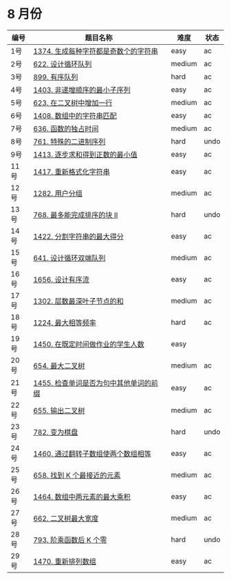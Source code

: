# 8 月份

**编号**|**题目名称**|**难度**|**状态**
--------|------------|--------|--------
1号|[1374. 生成每种字符都是奇数个的字符串](./第1题%201347.%20生成每种字符都是奇数个的字符串)|easy|ac
2号|[622. 设计循环队列](./第2题%20622.%20设计循环队列)|medium|ac
3号|[899. 有序队列](./第3题%20899.%20有序队列)|hard|ac
4号|[1403. 非递增顺序的最小子序列](./第4题%201403.%20非递增顺序的最小子序列)|easy|ac
5号|[623. 在二叉树中增加一行](./第5题%20623.%20在二叉树中增加一行)|medium|ac
6号|[1408. 数组中的字符串匹配](./第6题%201408.%20数组中的字符串匹配)|easy|ac
7号|[636. 函数的独占时间](./第7题%20636.%20函数的独占时间)|medium|ac
8号|[761. 特殊的二进制序列](./第8题%20761.%20特殊的二进制序列)|hard|undo
9号|[1413. 逐步求和得到正数的最小值](./第9题%201413.%20逐步求和得到正数的最小值)|easy|ac
11号|[1417. 重新格式化字符串](./第11题%201417.%20重新格式化字符串)|easy|ac
12号|[1282. 用户分组](./第12题%201282.%20用户分组)|medium|ac
13号|[768. 最多能完成排序的块 II](./第13题%20768.%20最多能完成排序的块%20II)|hard|undo
14号|[1422. 分割字符串的最大得分](./第14题%201422.%20分割字符串的最大得分)|easy|ac
15号|[641. 设计循环双端队列](./第15题%20641.%20设计循环双端队列)|medium|ac
16号|[1656. 设计有序流](./第16题%201656.%20设计有序流)|easy|ac
17号|[1302. 层数最深叶子节点的和](./第17题%201302.%20层数最深叶子节点的和)|medium|ac
18号|[1224. 最大相等频率](./第18题%201224.%20最大相等频率)|hard|ac
19号|[1450. 在既定时间做作业的学生人数](./第19题%201450.%20在既定时间做作业的学生人数)|easy|
20号|[654. 最大二叉树](./第20题%20654.%20最大二叉树)|medium|ac
21号|[1455. 检查单词是否为句中其他单词的前缀](./第21题%201455.%20检查单词是否为句中其他单词的前缀)|easy|ac
22号|[655. 输出二叉树](./第22题%20655.%20输出二叉树)|medium|ac
23号|[782. 变为棋盘](./第23题%20782.%20变为棋盘)|hard|undo
24号|[1460. 通过翻转子数组使两个数组相等](./第24题%201460.%20通过翻转子数组使两个数组相等)|easy|ac
25号|[658. 找到 K 个最接近的元素](./第25题%20658.%20找到%20K%20个最接近的元素)|medium|ac
26号|[1464. 数组中两元素的最大乘积](./第26题%201464.%20数组中两元素的最大乘积)|easy|ac
27号|[662. 二叉树最大宽度](./第27题%20662.%20二叉树最大宽度)|medium|ac
28号|[793. 阶乘函数后 K 个零](./第28题%20793.%20阶乘函数后%20K%20个零)|hard|undo
29号|[1470. 重新排列数组](./第29题%201470.%20重新排列数组)|easy|ac
